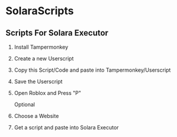 # SolaraScripts
Scripts For Solara Executor
---------------------------


1. Install Tampermonkey
2. Create a new Userscript
3. Copy this Script/Code and paste into Tampermonkey/Userscript
4. Save the Userscript
5. Open Roblox and Press "P"


   Optional
1. Choose a Website
2. Get a script and paste into Solara Executor
